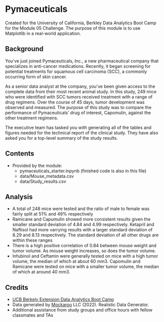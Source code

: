 # Pymaceuticals
Created for the University of California, Berkley Data Analytics Boot Camp for the Module 05 Challenge. The purpose of this module is to use Matplotlib in a real-world application.

## Background
You've just joined Pymaceuticals, Inc., a new pharmaceutical company that specializes in anti-cancer medications. Recently, it began screening for potential treatments for squamous cell carcinoma (SCC), a commonly occurring form of skin cancer.

As a senior data analyst at the company, you've been given access to the complete data from their most recent animal study. In this study, 249 mice who were identified with SCC tumors received treatment with a range of drug regimens. Over the course of 45 days, tumor development was observed and measured. The purpose of this study was to compare the performance of Pymaceuticals’ drug of interest, Capomulin, against the other treatment regimens.

The executive team has tasked you with generating all of the tables and figures needed for the technical report of the clinical study. They have also asked you for a top-level summary of the study results.

## Contents
- Provided by the module:
  - pymaceuticals_starter.inpynb (finished code is also in this file)
  - data/Mouse_metadata.csv
  - data/Study_results.csv

## Analysis
- A total of 248 mice were tested and the ratio of male to female was fairly split at 51% and 49% respectively
- Ramicane and Capumulin showed more consistent results given the smaller standard deviation of 4.84 and 4.99 respectively. Ketapril and Naftisol had more varrying results with a larger standard deviation of 8.29 and 8.13 respectively. The standard deviation of all other drugs are within these ranges
- There is a high positive correlation of 0.84 between mouse weight and tumor volume. As mouse weight increases, so does the tumor volume.
- Infubinol and Ceftamin were generally tested on mice with a high tumor volume, the median of which at about 60 mm3. Capomulin and Ramicane were tested on mice with a smaller tumor volume, the median of which at around 40 mm3.

## Credits
- [UCB Berkely Extension Data Analytics Boot Camp](https://bootcamp.berkeley.edu/data/)  
- Data generated by [Mockaroo](https://mockaroo.com/) LLC (2022). Realistic Data Generator.
- Additional assistance from study groups and office hours with fellow classmates and TAs
